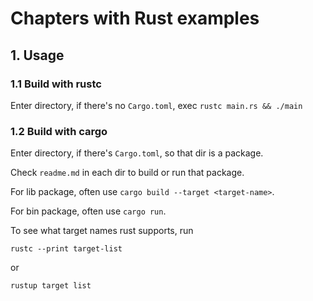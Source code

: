 # Chapters with Rust examples

## 1. Usage

### 1.1 Build with rustc

Enter directory, if there's no `Cargo.toml`, exec `rustc main.rs && ./main`

### 1.2 Build with cargo 

Enter directory, if there's `Cargo.toml`, so that dir is a package.

Check `readme.md` in each dir to build or run that package.

For lib package, often use `cargo build --target <target-name>`.

For bin package, often use `cargo run`.

To see what target names rust supports, run
```shell script
rustc --print target-list
```

or

```shell script
rustup target list
```
